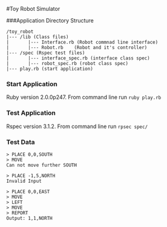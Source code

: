 #Toy Robot Simulator

###Application Directory Structure

```
/toy_robot
|--- /lib (Class files)
|		|--- Interface.rb (Robot commnad line interface)
|		|--- Robot.rb 	 (Robot and it's controller)
|--- /spec (Rspec test files)
|		|--- interface_spec.rb (interface class spec)
|		|--- robot_spec.rb (robot class spec)
|--- play.rb (start application)
``` 

### Start Application
Ruby version 2.0.0p247. From command line run  `ruby play.rb`

### Test Application  

Rspec version 3.1.2. From command line run `rpsec spec/`

### Test Data
```
> PLACE 0,0,SOUTH
> MOVE
Can not move further SOUTH
```

```
> PLACE -1,5,NORTH
Invalid Input
```

```
> PLACE 0,0,EAST
> MOVE
> LEFT
> MOVE
> REPORT
Output: 1,1,NORTH
```